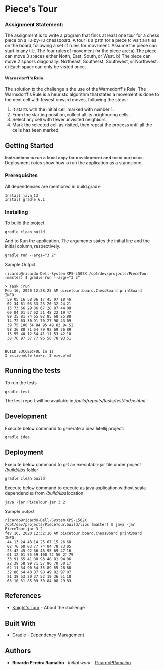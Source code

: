 # Piece's Tour

### Assignment Statement:

The assignment is to write a program that finds at least one
tour for a chess piece on a 10-by-10 chessboard. A tour is
a path for a piece to visit all tiles on the board, following a
set of rules for movement. Assume the piece can start in
any tile.
The four rules of movement for the piece are:
a) The piece can move 3 spaces either North, East, South,
or West.
b) The piece can move 2 spaces diagonally: Northeast,
Southeast, Southwest, or Northwest.
c) Each space can only be visited once.

#### Warnsdorff's Rule: 
The solution to the challenge is the use of the Warnsdorff's Rule. The Warnsdorff's Rule is a heuristic algorithm that 
states a movement is done to the next cell with fewest onward moves, following the steps:

1. It starts with the initial cell, marked with number 1.
2. From the starting position, collect all its neighboring cells.
3. Select any cell with fewer unvisited neighbors.
5. Mark the selected cell as visited, then repeat the process until all the cells has been marked.


## Getting Started

Instructions to run a local copy for development and tests purposes. 
Deployment notes show how to run the application as a standalone.

### Prerequisites

All dependencies are mentioned in build.gradle

```
Install java 13
Install gradle 6.1
```

### Installing

To build the project

```
gradle clean build
```

And to Run the application. The arguments states the initial line and the initial column, respectively.

```
gradle run --args="3 2"
```
Sample Output
```
ricardo@ricardo-Dell-System-XPS-L502X /opt/dev/projects/PieceTour (master) $ gradle run --args="3 2"

> Task :run
Feb 16, 2020 12:28:25 AM piecetour.board.ChessBoard printBoard
INFO: 
 59 05 16 58 06 17 45 07 18 46
 02 34 61 03 33 23 20 32 24 21
 15 73 66 29 86 67 28 87 44 08
 60 04 01 57 62 31 48 22 19 47
 99 35 81 74 65 82 85 68 25 88
 14 72 63 30 91 70 27 90 43 09
 39 75 100 56 84 95 49 83 94 52
 98 36 80 71 64 79 92 69 26 89
 13 55 40 12 54 41 11 53 42 10
 38 76 97 37 77 96 50 78 93 51


BUILD SUCCESSFUL in 1s
2 actionable tasks: 2 executed

```
## Running the tests

To run the tests

```
gradle test
```

The test report will be available in */build/reports/tests/test/index.html*

## Development

Execute below command to generate a idea Intellij project:

```
gradle idea
```


## Deployment

Execute below command to get an executable jar file under project */build/libs* folder

```
gradle clean build
```

Execute below command to execute as java application without scala dependencies from */build/libs* location 

```
java -jar PieceTour.jar 3 2
```

Sample output

```
ricardo@ricardo-Dell-System-XPS-L502X /opt/dev/projects/PieceTour/build/libs (master) $ java -jar PieceTour.jar 3 2
fev 16, 2020 12:32:16 AM piecetour.board.ChessBoard printBoard
INFO: 
 44 13 24 43 14 25 67 15 26 68
 02 76 60 03 77 74 04 78 73 05
 23 42 45 92 66 46 95 69 47 16
 61 12 01 75 59 100 72 56 27 79
 33 91 65 41 88 93 48 81 94 06
 22 39 58 99 71 57 96 70 50 17
 62 11 34 90 54 35 89 55 28 80
 32 86 64 40 87 98 49 82 97 07
 21 38 53 20 37 52 19 36 51 18
 63 10 31 85 09 30 84 08 29 83

```
## References

* [Knight's Tour](https://en.wikipedia.org/wiki/Knight%27s_tour) - About the challenge

## Built With

* [Gradle](https://gradle.org/) - Dependency Management

## Authors

* **Ricardo Pereira Ramalho** - *Initial work* - [RicardoPRamalho](https://github.com/RicardoPRamalho)
